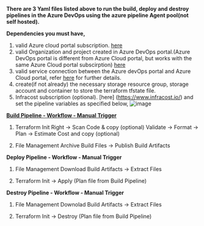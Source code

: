 **There are 3 Yaml files listed above to run the build, deploy and destroy pipelines in the Azure DevOps using the azure pipeline Agent pool(not self hosted).** 

**Dependencies you must have,**
1. valid Azure cloud portal subscription. [here](https://portal.azure.com/#home)
2. valid Organization and project created in Azure DevOps portal.(Azure DevOps portal is different from Azure Cloud portal, but works with the same Azure Cloud portal subscirption) [here](https://aex.dev.azure.com/me?mkt=en-US)
3. valid service connection between the Azure devOps portal and Azure Cloud portal, refer [here](https://learn.microsoft.com/en-us/azure/devops/pipelines/library/service-endpoints?view=azure-devops) for further details.
4. create(if not already) the necessary storage resource group, storage account and container to store the terraform tfstate file.
5. Infracost subscription (optional). [here] (https://www.infracost.io/) and set the pipeline variables as specified below,
![image](https://github.com/user-attachments/assets/928becf8-e628-4974-9525-3a3aeec338f8)

<ins>**Build Pipeline - Workflow - Manual Trigger**</ins>

1. Terraform
Init Right &rarr; Scan Code & copy (optional)  Validate &rarr; Format &rarr; Plan &rarr; Estimate Cost and copy (optional)

2. File Management
Archive Build Files &rarr; Publish Build Artifacts

**Deploy Pipeline - Workflow - Manual Trigger**

1. File Management
Download Build Artifacts &rarr; Extract Files

2. Terraform
Init &rarr; Apply (Plan file from Build Pipeline)

**Destroy Pipeline - Workflow - Manual Trigger**

1. File Management
Downolad Build Artifacts &rarr; Extract Files

2. Terraform
Init &rarr; Destroy (Plan file from Build Pipeline)

